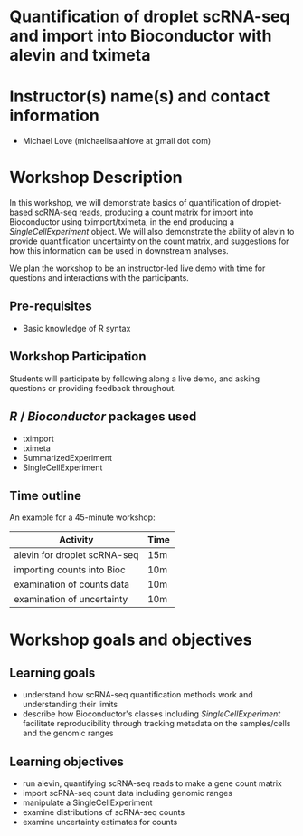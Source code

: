 # Quantification of droplet scRNA-seq and import into Bioconductor with alevin and tximeta

# Instructor(s) name(s) and contact information

- Michael Love (michaelisaiahlove at gmail dot com)

# Workshop Description

In this workshop, we will demonstrate basics of quantification of
droplet-based scRNA-seq reads, producing a count matrix for import
into Bioconductor using tximport/tximeta, in the end producing a
*SingleCellExperiment* object. We will also demonstrate
the ability of alevin to provide quantification uncertainty on the 
count matrix, and suggestions for how this information can be used 
in downstream analyses.

We plan the workshop to be an instructor-led live demo with time
for questions and interactions with the participants.

## Pre-requisites

* Basic knowledge of R syntax

## Workshop Participation

Students will participate by following along a live demo, and asking
questions or providing feedback throughout.

## _R_ / _Bioconductor_ packages used

- tximport
- tximeta
- SummarizedExperiment
- SingleCellExperiment

## Time outline

An example for a 45-minute workshop:

| Activity                     | Time |
|------------------------------|------|
| alevin for droplet scRNA-seq | 15m  |
| importing counts into Bioc   | 10m  |
| examination of counts data   | 10m  |
| examination of uncertainty   | 10m  |

# Workshop goals and objectives

## Learning goals

- understand how scRNA-seq quantification methods work and 
  understanding their limits
- describe how Bioconductor's classes including
  *SingleCellExperiment* facilitate reproducibility through 
  tracking metadata on the samples/cells and the genomic ranges

## Learning objectives

- run alevin, quantifying scRNA-seq reads to make a gene count matrix
- import scRNA-seq count data including genomic ranges
- manipulate a SingleCellExperiment
- examine distributions of scRNA-seq counts
- examine uncertainty estimates for counts

